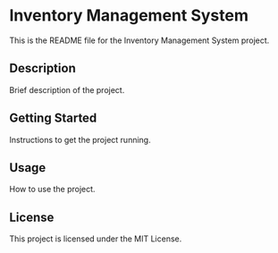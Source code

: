 # Inventory Management System

This is the README file for the Inventory Management System project.

## Description

Brief description of the project.

## Getting Started

Instructions to get the project running.

## Usage

How to use the project.

## License

This project is licensed under the MIT License.